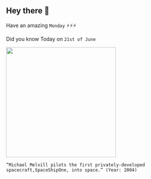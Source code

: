 ## Hey there 👋
Have an amazing `Monday` ⚡⚡⚡

Did you know Today on `21st of June`
 
 [<img src="https://lookingupwayup.com/dev/wp-content/uploads/2019/06/clip_image002.jpg" width="300" />](https://www.britannica.com/biography/Michael-Melvill#:~:text=On%20June%2021,%202004) 
 ```
“Michael Melvill pilots the first privately-developed spacecraft,SpaceShipOne, into space.” (Year: 2004)
```
